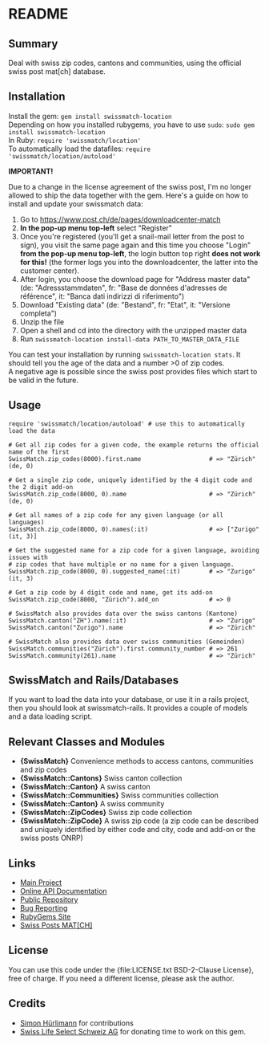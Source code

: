README
======


Summary
-------

Deal with swiss zip codes, cantons and communities, using the official swiss post mat[ch]
database.


Installation
------------

Install the gem: `gem install swissmatch-location`  
Depending on how you installed rubygems, you have to use `sudo`:
`sudo gem install swissmatch-location`  
In Ruby: `require 'swissmatch/location'`  
To automatically load the datafiles: `require 'swissmatch/location/autoload'`

**IMPORTANT!**

Due to a change in the license agreement of the swiss post, I'm no longer
allowed to ship the data together with the gem. Here's a guide on how to
install and update your swissmatch data:

1. Go to https://www.post.ch/de/pages/downloadcenter-match
2. **In the pop-up menu top-left** select "Register"
3. Once you're registered (you'll get a snail-mail letter from the post to sign),
   you visit the same page again and this time you choose "Login"
   **from the pop-up menu top-left**, the login button top right **does not work
   for this!** (the former logs you into the downloadcenter, the latter into
   the customer center).
3. After login, you choose the download page for "Address master data"
   (de: "Adressstammdaten", fr: "Base de données d'adresses de référence", it:
   "Banca dati indirizzi di riferimento")
4. Download "Existing data" (de: "Bestand", fr: "Etat", it: "Versione completa")
5. Unzip the file
6. Open a shell and cd into the directory with the unzipped master data
7. Run `swissmatch-location install-data PATH_TO_MASTER_DATA_FILE`

You can test your installation by running `swissmatch-location stats`. It should
tell you the age of the data and a number >0 of zip codes.  
A negative age is possible since the swiss post provides files which start to be
valid in the future.


Usage
-----

    require 'swissmatch/location/autoload' # use this to automatically load the data

    # Get all zip codes for a given code, the example returns the official name of the first
    SwissMatch.zip_codes(8000).first.name                   # => "Zürich"(de, 0)

    # Get a single zip code, uniquely identified by the 4 digit code and the 2 digit add-on
    SwissMatch.zip_code(8000, 0).name                       # => "Zürich"(de, 0)

    # Get all names of a zip code for any given language (or all languages)
    SwissMatch.zip_code(8000, 0).names(:it)                 # => ["Zurigo"(it, 3)]

    # Get the suggested name for a zip code for a given language, avoiding issues with
    # zip codes that have multiple or no name for a given language.
    SwissMatch.zip_code(8000, 0).suggested_name(:it)        # => "Zurigo"(it, 3)

    # Get a zip code by 4 digit code and name, get its add-on
    SwissMatch.zip_code(8000, "Zürich").add_on              # => 0

    # SwissMatch also provides data over the swiss cantons (Kantone)
    SwissMatch.canton("ZH").name(:it)                       # => "Zurigo"
    SwissMatch.canton("Zurigo").name                        # => "Zürich"

    # SwissMatch also provides data over swiss communities (Gemeinden)
    SwissMatch.communities("Zürich").first.community_number # => 261
    SwissMatch.community(261).name                          # => "Zürich"


SwissMatch and Rails/Databases
------------------------------

If you want to load the data into your database, or use it in a rails project,
then you should look at swissmatch-rails. It provides a couple of models and
a data loading script.


Relevant Classes and Modules
----------------------------

* __{SwissMatch}__
  Convenience methods to access cantons, communities and zip codes
* __{SwissMatch::Cantons}__
  Swiss canton collection
* __{SwissMatch::Canton}__
  A swiss canton
* __{SwissMatch::Communities}__
  Swiss communities collection
* __{SwissMatch::Canton}__
  A swiss community
* __{SwissMatch::ZipCodes}__
  Swiss zip code collection
* __{SwissMatch::ZipCode}__
  A swiss zip code (a zip code can be described and uniquely identified by
  either code and city, code and add-on or the swiss posts ONRP)


Links
-----

* [Main Project](https://github.com/apeiros/swissmatch)
* [Online API Documentation](http://rdoc.info/github/apeiros/swissmatch-location/)
* [Public Repository](https://github.com/apeiros/swissmatch-location)
* [Bug Reporting](https://github.com/apeiros/swissmatch-location/issues)
* [RubyGems Site](https://rubygems.org/gems/swissmatch-location)
* [Swiss Posts MAT[CH]](http://www.post.ch/match)


License
-------

You can use this code under the {file:LICENSE.txt BSD-2-Clause License}, free of charge.
If you need a different license, please ask the author.


Credits
-------

* [Simon Hürlimann](https://github.com/huerlisi) for contributions
* [Swiss Life Select Schweiz AG](http://www.swisslife-select.ch/) for donating time to work on this gem.
